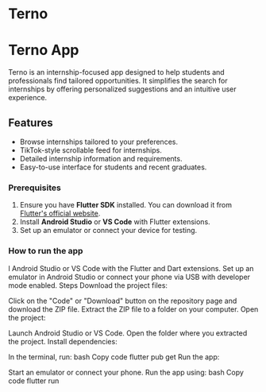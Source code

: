 # Terno

# Terno App
Terno is an internship-focused app designed to help students and professionals find tailored opportunities. It simplifies the search for internships by offering personalized suggestions and an intuitive user experience.

## Features
- Browse internships tailored to your preferences.
- TikTok-style scrollable feed for internships.
- Detailed internship information and requirements.
- Easy-to-use interface for students and recent graduates.

### Prerequisites
1. Ensure you have **Flutter SDK** installed. You can download it from [Flutter's official website](https://flutter.dev).
2. Install **Android Studio** or **VS Code** with Flutter extensions.
3. Set up an emulator or connect your device for testing.

### How to run the app
l Android Studio or VS Code with the Flutter and Dart extensions.
Set up an emulator in Android Studio or connect your phone via USB with developer mode enabled.
Steps
Download the project files:

Click on the "Code" or "Download" button on the repository page and download the ZIP file.
Extract the ZIP file to a folder on your computer.
Open the project:

Launch Android Studio or VS Code.
Open the folder where you extracted the project.
Install dependencies:

In the terminal, run:
bash
Copy code
flutter pub get
Run the app:

Start an emulator or connect your phone.
Run the app using:
bash
Copy code
flutter run
